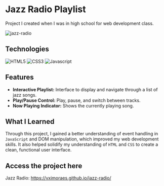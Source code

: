 # Jazz Radio Playlist
Project I created when I was in high school for web development class.

![jazz-radio](https://github.com/user-attachments/assets/d99cec74-8e01-4470-91a0-dad53496078a)

## Technologies

<img alt="HTML5" src="https://img.shields.io/badge/HTML5-E34F26?style=for-the-badge&logo=html5&logoColor=white" /> <img alt="CSS3" src="https://img.shields.io/badge/CSS3-1572B6?style=for-the-badge&logo=css3&logoColor=white" /> <img alt="Javascript" src="https://img.shields.io/badge/JavaScript-F7DF1E?style=for-the-badge&logo=JavaScript&logoColor=white" />

## Features
- **Interactive Playlist:** Interface to display and navigate through a list of jazz songs.
- **Play/Pause Control:** Play, pause, and switch between tracks.
- **Now Playing Indicator:** Shows the currently playing song.

## What I Learned
Through this project, I gained a better understanding of event handling in ```JavaScript``` and DOM manipulation, which improved my web development skills. It also helped solidify my understanding of ```HTML``` and ```CSS``` to create a clean, functional user interface.

## Access the project here
Jazz Radio: https://vximoraes.github.io/jazz-radio/

